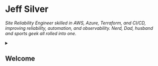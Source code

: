 <!-- 
  <<< Author notes: Header of the course >>> 
  Include a 1280×640 image, course title in sentence case, and a concise description in emphasis.
  In your repository settings: enable template repository, add your 1280×640 social image, auto delete head branches.
  Add your open source license, GitHub uses Creative Commons Attribution 4.0 International.
-->

# Jeff Silver

_Site Reliability Engineer skilled in AWS, Azure, Terraform, and CI/CD, improving reliability, automation, and observability.  Nerd, Dad, husband and sports geek all rolled into one._



<details id=0>
<summary><h2>Welcome</h2></summary>

This is my own personal scratch pad because who really has blogs anymore?

It's got silly HTML games I made for my kids (the ROBLOX generation) and some useful scripts I wrote in my spare time, all my corporate git are in someone elses' gits.
</details>
